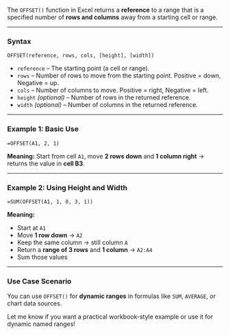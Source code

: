 The `OFFSET()` function in Excel returns a **reference** to a range that is a specified number of **rows and columns** away from a starting cell or range.

---

### **Syntax**
```excel
OFFSET(reference, rows, cols, [height], [width])
```

- `reference` – The starting point (a cell or range).
- `rows` – Number of rows to move from the starting point. Positive = down, Negative = up.
- `cols` – Number of columns to move. Positive = right, Negative = left.
- `height` *(optional)* – Number of rows in the returned reference.
- `width` *(optional)* – Number of columns in the returned reference.

---

### **Example 1: Basic Use**
```excel
=OFFSET(A1, 2, 1)
```
**Meaning:** Start from cell `A1`, move **2 rows down** and **1 column right** → returns the value in **cell B3**.

---

### **Example 2: Using Height and Width**
```excel
=SUM(OFFSET(A1, 1, 0, 3, 1))
```
**Meaning:**
- Start at `A1`
- Move **1 row down** → `A2`
- Keep the same column → still column `A`
- Return a **range of 3 rows** and **1 column** → `A2:A4`
- Sum those values

---

### **Use Case Scenario**
You can use `OFFSET()` for **dynamic ranges** in formulas like `SUM`, `AVERAGE`, or chart data sources.

Let me know if you want a practical workbook-style example or use it for dynamic named ranges!
